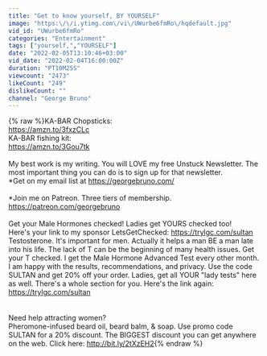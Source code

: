 ```yaml
---
title: "Get to know yourself, BY YOURSELF"
image: "https:\/\/i.ytimg.com\/vi\/UWurbe6fmRo\/hqdefault.jpg"
vid_id: "UWurbe6fmRo"
categories: "Entertainment"
tags: ["yourself,","YOURSELF"]
date: "2022-02-05T13:10:46+03:00"
vid_date: "2022-02-04T16:00:00Z"
duration: "PT10M25S"
viewcount: "2473"
likeCount: "249"
dislikeCount: ""
channel: "George Bruno"
---
```

{% raw %}KA-BAR Chopsticks: <br /><a rel="nofollow" target="blank" href="https://amzn.to/3fxzCLc">https://amzn.to/3fxzCLc</a><br />KA-BAR fishing kit: <br /><a rel="nofollow" target="blank" href="https://amzn.to/3Gou7tk">https://amzn.to/3Gou7tk</a><br /><br />My best work is my writing. You will LOVE my free Unstuck Newsletter. The most important thing you can do is to sign up for that newsletter.<br />*Get on my email list at <a rel="nofollow" target="blank" href="https://georgebruno.com/">https://georgebruno.com/</a><br /><br />*Join me on Patreon. Three tiers of membership.<br /><a rel="nofollow" target="blank" href="https://patreon.com/georgebruno">https://patreon.com/georgebruno</a> <br /><br />Get your Male Hormones checked! Ladies get YOURS checked too!<br />Here's your link to my sponsor LetsGetChecked: <a rel="nofollow" target="blank" href="https://trylgc.com/sultan">https://trylgc.com/sultan</a><br />Testosterone. It's important for men. Actually it helps a man BE a man late into his life. The lack of T can be the beginning of many health issues. Get your T checked. I get the Male Hormone Advanced Test every other month. I am happy with the results, recommendations, and privacy. Use the code SULTAN and get 20% off your order. Ladies, get all YOUR &quot;lady tests&quot; here as well. There's a whole section for you. Here's the link again:<br /><a rel="nofollow" target="blank" href="https://trylgc.com/sultan">https://trylgc.com/sultan</a><br /><br /><br />Need help attracting women?<br />Pheromone-infused beard oil, beard balm, &amp; soap. Use promo code SULTAN for a 20% discount. The BIGGEST discount you can get anywhere on the web. Click here: <a rel="nofollow" target="blank" href="http://bit.ly/2tXzEH2">http://bit.ly/2tXzEH2</a>{% endraw %}
